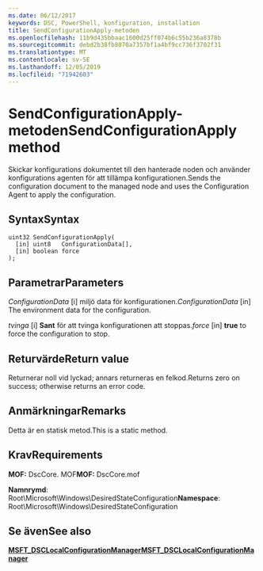 ```yaml
---
ms.date: 06/12/2017
keywords: DSC, PowerShell, konfiguration, installation
title: SendConfigurationApply-metoden
ms.openlocfilehash: 11b9d435bbaac1600d25ff074b6c55b236a8378b
ms.sourcegitcommit: debd2b38fb8070a7357bf1a4bf9cc736f3702f31
ms.translationtype: MT
ms.contentlocale: sv-SE
ms.lasthandoff: 12/05/2019
ms.locfileid: "71942603"
---
```

# <a name="sendconfigurationapply-method"></a><span data-ttu-id="230bf-103">SendConfigurationApply-metoden</span><span class="sxs-lookup"><span data-stu-id="230bf-103">SendConfigurationApply method</span></span>

<span data-ttu-id="230bf-104">Skickar konfigurations dokumentet till den hanterade noden och använder konfigurations agenten för att tillämpa konfigurationen.</span><span class="sxs-lookup"><span data-stu-id="230bf-104">Sends the configuration document to the managed node and uses the Configuration Agent to apply the configuration.</span></span>

## <a name="syntax"></a><span data-ttu-id="230bf-105">Syntax</span><span class="sxs-lookup"><span data-stu-id="230bf-105">Syntax</span></span>

```mof
uint32 SendConfigurationApply(
  [in] uint8   ConfigurationData[],
  [in] boolean force
);
```

## <a name="parameters"></a><span data-ttu-id="230bf-106">Parametrar</span><span class="sxs-lookup"><span data-stu-id="230bf-106">Parameters</span></span>

<span data-ttu-id="230bf-107">*ConfigurationData* \[i\] miljö data för konfigurationen.</span><span class="sxs-lookup"><span data-stu-id="230bf-107">*ConfigurationData* \[in\] The environment data for the configuration.</span></span>

<span data-ttu-id="230bf-108">*tvinga* \[i\] **Sant** för att tvinga konfigurationen att stoppas.</span><span class="sxs-lookup"><span data-stu-id="230bf-108">*force* \[in\] **true** to force the configuration to stop.</span></span>

## <a name="return-value"></a><span data-ttu-id="230bf-109">Returvärde</span><span class="sxs-lookup"><span data-stu-id="230bf-109">Return value</span></span>

<span data-ttu-id="230bf-110">Returnerar noll vid lyckad; annars returneras en felkod.</span><span class="sxs-lookup"><span data-stu-id="230bf-110">Returns zero on success; otherwise returns an error code.</span></span>

## <a name="remarks"></a><span data-ttu-id="230bf-111">Anmärkningar</span><span class="sxs-lookup"><span data-stu-id="230bf-111">Remarks</span></span>

<span data-ttu-id="230bf-112">Detta är en statisk metod.</span><span class="sxs-lookup"><span data-stu-id="230bf-112">This is a static method.</span></span>

## <a name="requirements"></a><span data-ttu-id="230bf-113">Krav</span><span class="sxs-lookup"><span data-stu-id="230bf-113">Requirements</span></span>

<span data-ttu-id="230bf-114">**MOF:** DscCore. MOF</span><span class="sxs-lookup"><span data-stu-id="230bf-114">**MOF:** DscCore.mof</span></span>

<span data-ttu-id="230bf-115">**Namnrymd**: Root\Microsoft\Windows\DesiredStateConfiguration</span><span class="sxs-lookup"><span data-stu-id="230bf-115">**Namespace**: Root\Microsoft\Windows\DesiredStateConfiguration</span></span>

## <a name="see-also"></a><span data-ttu-id="230bf-116">Se även</span><span class="sxs-lookup"><span data-stu-id="230bf-116">See also</span></span>

[<span data-ttu-id="230bf-117">**MSFT_DSCLocalConfigurationManager**</span><span class="sxs-lookup"><span data-stu-id="230bf-117">**MSFT_DSCLocalConfigurationManager**</span></span>](msft-dsclocalconfigurationmanager.md)
